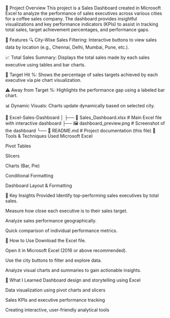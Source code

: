 📝 Project Overview
This project is a Sales Dashboard created in Microsoft Excel to analyze the performance of sales executives across various cities for a coffee sales company. The dashboard provides insightful visualizations and key performance indicators (KPIs) to assist in tracking total sales, target achievement percentages, and performance gaps.

📌 Features
🔍 City-Wise Sales Filtering: Interactive buttons to view sales data by location (e.g., Chennai, Delhi, Mumbai, Pune, etc.).

📈 Total Sales Summary: Displays the total sales made by each sales executive using tables and bar charts.

🎯 Target Hit %: Shows the percentage of sales targets achieved by each executive via pie chart visualization.

⚠️ Away from Target %: Highlights the performance gap using a labeled bar chart.

📊 Dynamic Visuals: Charts update dynamically based on selected city.

📁 Excel-Sales-Dashboard
│
├── 📄 Sales_Dashboard.xlsx       # Main Excel file with interactive dashboard
├── 🖼️ dashboard_preview.png       # Screenshot of the dashboard
└── 📄 README.md                  # Project documentation (this file)
📌 Tools & Techniques Used
Microsoft Excel

Pivot Tables

Slicers

Charts (Bar, Pie)

Conditional Formatting

Dashboard Layout & Formatting

🎯 Key Insights Provided
Identify top-performing sales executives by total sales.

Measure how close each executive is to their sales target.

Analyze sales performance geographically.

Quick comparison of individual performance metrics.

📎 How to Use
Download the Excel file.

Open it in Microsoft Excel (2016 or above recommended).

Use the city buttons to filter and explore data.

Analyze visual charts and summaries to gain actionable insights.

🧠 What I Learned
Dashboard design and storytelling using Excel

Data visualization using pivot charts and slicers

Sales KPIs and executive performance tracking

Creating interactive, user-friendly analytical tools

